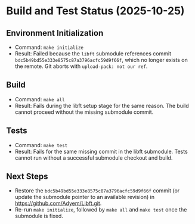 # Build and Test Status (2025-10-25)

## Environment Initialization
- Command: `make initialize`
- Result: Failed because the `libft` submodule references commit `bdc5b49bd55e333e8575c87a3796acfc59d9f66f`, which no longer exists on the remote. Git aborts with `upload-pack: not our ref`.

## Build
- Command: `make all`
- Result: Fails during the libft setup stage for the same reason. The build cannot proceed without the missing submodule commit.

## Tests
- Command: `make test`
- Result: Fails for the same missing commit in the libft submodule. Tests cannot run without a successful submodule checkout and build.

## Next Steps
- Restore the `bdc5b49bd55e333e8575c87a3796acfc59d9f66f` commit (or update the submodule pointer to an available revision) in https://github.com/Adyem/Libft.git.
- Re-run `make initialize`, followed by `make all` and `make test` once the submodule is fixed.
